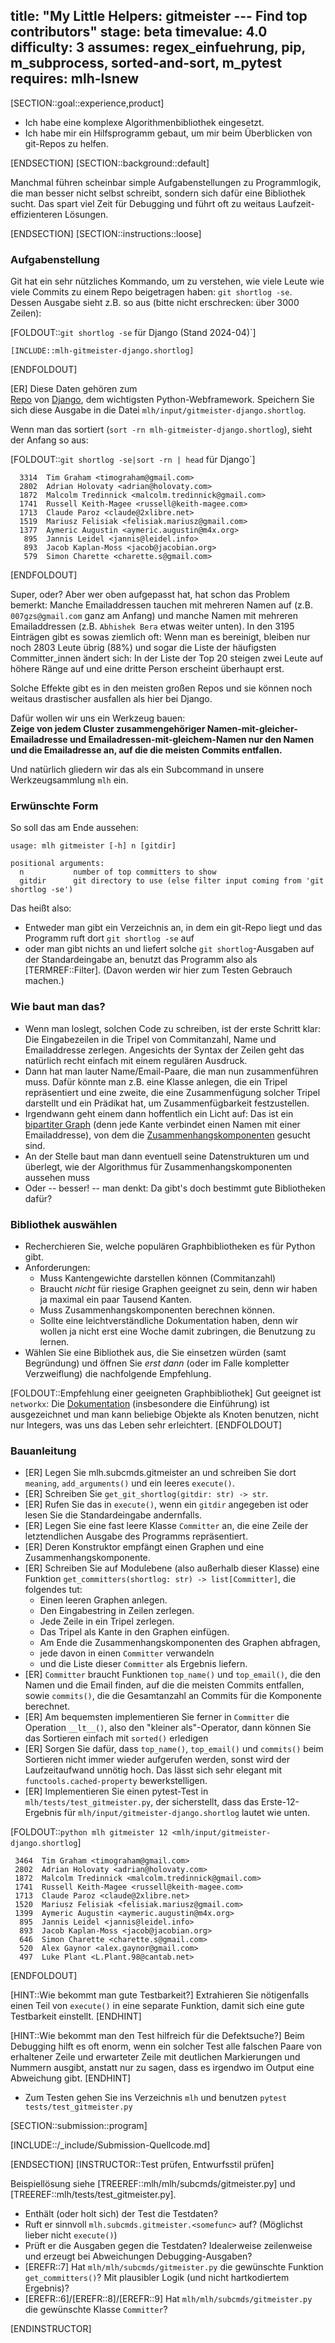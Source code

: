 title: "My Little Helpers: gitmeister --- Find top contributors"
stage: beta
timevalue: 4.0
difficulty: 3
assumes: regex_einfuehrung, pip, m_subprocess, sorted-and-sort, m_pytest
requires: mlh-lsnew
---

[SECTION::goal::experience,product]

- Ich habe eine komplexe Algorithmenbibliothek eingesetzt.
- Ich habe mir ein Hilfsprogramm gebaut, um mir beim Überblicken von git-Repos zu helfen.

[ENDSECTION]
[SECTION::background::default]

Manchmal führen scheinbar simple Aufgabenstellungen zu Programmlogik, 
die man besser nicht selbst schreibt, sondern sich dafür eine Bibliothek sucht.
Das spart viel Zeit für Debugging und führt oft zu weitaus Laufzeit-effizienteren Lösungen.

[ENDSECTION]
[SECTION::instructions::loose]

### Aufgabenstellung

Git hat ein sehr nützliches Kommando, um zu verstehen, wie viele Leute wie viele Commits
zu einem Repo beigetragen haben: `git shortlog -se`.  
Dessen Ausgabe sieht z.B. so aus (bitte nicht erschrecken: über 3000 Zeilen):

[FOLDOUT::`git shortlog -se` für Django (Stand 2024-04)`]
```
[INCLUDE::mlh-gitmeister-django.shortlog]
```
[ENDFOLDOUT]

[ER] Diese Daten gehören zum  
[Repo](https://github.com/django/django)
von
[Django](https://django.readthedocs.io/en/stable/),
dem wichtigsten Python-Webframework.
Speichern Sie sich diese Ausgabe in die Datei `mlh/input/gitmeister-django.shortlog`.

Wenn man das sortiert (`sort -rn mlh-gitmeister-django.shortlog`),
sieht der Anfang so aus:

[FOLDOUT::`git shortlog -se|sort -rn | head` für Django`]
```
  3314  Tim Graham <timograham@gmail.com>
  2802  Adrian Holovaty <adrian@holovaty.com>
  1872  Malcolm Tredinnick <malcolm.tredinnick@gmail.com>
  1741  Russell Keith-Magee <russell@keith-magee.com>
  1713  Claude Paroz <claude@2xlibre.net>
  1519  Mariusz Felisiak <felisiak.mariusz@gmail.com>
  1377  Aymeric Augustin <aymeric.augustin@m4x.org>
   895  Jannis Leidel <jannis@leidel.info>
   893  Jacob Kaplan-Moss <jacob@jacobian.org>
   579  Simon Charette <charette.s@gmail.com>
```
[ENDFOLDOUT]

Super, oder?
Aber wer oben aufgepasst hat, hat schon das Problem bemerkt:
Manche Emailaddressen tauchen mit mehreren Namen auf (z.B. `007gzs@gmail.com` ganz am Anfang)
und manche Namen mit mehreren Emailaddressen (z.B. `Abhishek Bera` etwas weiter unten).
In den 3195 Einträgen gibt es sowas ziemlich oft:
Wenn man es bereinigt, bleiben nur noch 2803 Leute übrig (88%)
und sogar die Liste der häufigsten Committer_innen ändert sich:
In der Liste der Top 20 steigen zwei Leute auf höhere Ränge auf
und eine dritte Person erscheint überhaupt erst.

Solche Effekte gibt es in den meisten großen Repos und sie können noch
weitaus drastischer ausfallen als hier bei Django.

Dafür wollen wir uns ein Werkzeug bauen:  
**Zeige von jedem Cluster zusammengehöriger Namen-mit-gleicher-Emailadresse
und Emailadressen-mit-gleichem-Namen nur den Namen und die Emailadresse an,
auf die die meisten Commits entfallen.**

Und natürlich gliedern wir das als ein Subcommand in unsere Werkzeugsammlung
`mlh` ein.


### Erwünschte Form

So soll das am Ende aussehen:

```
usage: mlh gitmeister [-h] n [gitdir]

positional arguments:
  n           number of top committers to show
  gitdir      git directory to use (else filter input coming from 'git shortlog -se')
```

Das heißt also: 

- Entweder man gibt ein Verzeichnis an, in dem ein git-Repo liegt
  und das Programm ruft dort `git shortlog -se` auf
- oder man gibt nichts an und liefert solche `git shortlog`-Ausgaben 
  auf der Standardeingabe an, benutzt das Programm also als [TERMREF::Filter].
  (Davon werden wir hier zum Testen Gebrauch machen.)


### Wie baut man das?

- Wenn man loslegt, solchen Code zu schreiben, ist der erste Schritt klar:
  Die Eingabezeilen in die Tripel von Commitanzahl, Name und Emailaddresse zerlegen.
  Angesichts der Syntax der Zeilen geht das natürlich recht einfach mit einem
  regulären Ausdruck.
- Dann hat man lauter Name/Email-Paare, die man nun zusammenführen muss.
  Dafür könnte man z.B. eine Klasse anlegen, die ein Tripel repräsentiert
  und eine zweite, die eine Zusammenfügung solcher Tripel darstellt
  und ein Prädikat hat, um Zusammenfügbarkeit festzustellen.
- Irgendwann geht einem dann hoffentlich ein Licht auf:
  Das ist ein 
  [bipartiter Graph](https://de.wikipedia.org/wiki/Bipartiter_Graph) 
  (denn jede Kante verbindet einen Namen mit einer Emailaddresse), 
  von dem die 
  [Zusammenhangskomponenten](https://de.wikipedia.org/wiki/Zusammenhang_(Graphentheorie)) 
  gesucht sind.
- An der Stelle baut man dann eventuell seine Datenstrukturen um
  und überlegt, wie der Algorithmus für Zusammenhangskomponenten aussehen muss
- Oder -- besser! -- man denkt: Da gibt's doch bestimmt gute Bibliotheken dafür?


### Bibliothek auswählen

- Recherchieren Sie, welche populären Graphbibliotheken es für Python gibt.
- Anforderungen: 
    - Muss Kantengewichte darstellen können (Commitanzahl)
    - Braucht _nicht_ für riesige Graphen geeignet zu sein, denn wir haben
      ja maximal ein paar Tausend Kanten.
    - Muss Zusammenhangskomponenten berechnen können.
    - Sollte eine leichtverständliche Dokumentation haben,
      denn wir wollen ja nicht erst eine Woche damit zubringen,
      die Benutzung zu lernen.
- Wählen Sie eine Bibliothek aus, die Sie einsetzen würden (samt Begründung) und
  öffnen Sie _erst dann_ (oder im Falle kompletter Verzweiflung) die nachfolgende Empfehlung.

[FOLDOUT::Empfehlung einer geeigneten Graphbibliothek]
Gut geeignet ist `networkx`:
Die [Dokumentation](https://networkx.org/documentation/stable/index.html) 
(insbesondere die Einführung) ist ausgezeichnet
und man kann beliebige Objekte als Knoten benutzen, nicht nur Integers,
was uns das Leben sehr erleichtert.
[ENDFOLDOUT]


### Bauanleitung

- [ER] Legen Sie mlh.subcmds.gitmeister an und schreiben Sie dort
  `meaning`, `add_arguments()` und ein leeres `execute()`.
- [ER] Schreiben Sie `get_git_shortlog(gitdir: str) -> str`.
- [ER] Rufen Sie das in `execute()`, wenn ein `gitdir` angegeben ist
  oder lesen Sie die Standardeingabe andernfalls.
- [ER] Legen Sie eine fast leere Klasse `Committer` an, die eine Zeile
  der letztendlichen Ausgabe des Programms repräsentiert.
- [ER] Deren Konstruktor empfängt einen Graphen und eine Zusammenhangskomponente.
- [ER] Schreiben Sie auf Modulebene (also außerhalb dieser Klasse) eine Funktion
  `get_committers(shortlog: str) -> list[Committer]`, die folgendes tut:
    - Einen leeren Graphen anlegen.
    - Den Eingabestring in Zeilen zerlegen.
    - Jede Zeile in ein Tripel zerlegen.
    - Das Tripel als Kante in den Graphen einfügen.
    - Am Ende die Zusammenhangskomponenten des Graphen abfragen,
    - jede davon in einen `Committer` verwandeln
    - und die Liste dieser `Committer` als Ergebnis liefern. 
- [ER] `Committer` braucht Funktionen `top_name()` und `top_email()`,
  die den Namen und die Email finden, auf die die meisten Commits entfallen,
  sowie `commits()`, die die Gesamtanzahl an Commits für die Komponente berechnet.
- [ER] Am bequemsten implementieren Sie ferner in `Committer` die Operation `__lt__()`,
  also den "kleiner als"-Operator, dann können Sie das Sortieren einfach mit `sorted()`
  erledigen
- [ER] Sorgen Sie dafür, dass `top_name()`, `top_email()` und `commits()`
  beim Sortieren nicht immer wieder aufgerufen werden, sonst wird der Laufzeitaufwand unnötig hoch.
  Das lässt sich sehr elegant mit `functools.cached-property` bewerkstelligen.
- [ER] Implementieren Sie einen pytest-Test in `mlh/tests/test_gitmeister.py`, der sicherstellt,
  dass das Erste-12-Ergebnis für `mlh/input/gitmeister-django.shortlog` lautet wie unten.

[FOLDOUT::`python mlh gitmeister 12 <mlh/input/gitmeister-django.shortlog`]
```
 3464  Tim Graham <timograham@gmail.com>
 2802  Adrian Holovaty <adrian@holovaty.com>
 1872  Malcolm Tredinnick <malcolm.tredinnick@gmail.com>
 1741  Russell Keith-Magee <russell@keith-magee.com>
 1713  Claude Paroz <claude@2xlibre.net>
 1520  Mariusz Felisiak <felisiak.mariusz@gmail.com>
 1399  Aymeric Augustin <aymeric.augustin@m4x.org>
  895  Jannis Leidel <jannis@leidel.info>
  893  Jacob Kaplan-Moss <jacob@jacobian.org>
  646  Simon Charette <charette.s@gmail.com>
  520  Alex Gaynor <alex.gaynor@gmail.com>
  497  Luke Plant <L.Plant.98@cantab.net>
```
[ENDFOLDOUT]

[HINT::Wie bekommt man gute Testbarkeit?]
Extrahieren Sie nötigenfalls einen Teil von `execute()` in eine separate Funktion, 
damit sich eine gute Testbarkeit einstellt.
[ENDHINT]

[HINT::Wie bekommt man den Test hilfreich für die Defektsuche?]
Beim Debugging hilft es oft enorm, wenn ein solcher Test alle falschen Paare von
erhaltener Zeile und erwarteter Zeile mit deutlichen Markierungen und Nummern ausgibt,
anstatt nur zu sagen, dass es irgendwo im Output eine Abweichung gibt.
[ENDHINT]

- Zum Testen gehen Sie ins Verzeichnis `mlh` und benutzen `pytest tests/test_gitmeister.py`

[SECTION::submission::program]

[INCLUDE::/_include/Submission-Quellcode.md]

[ENDSECTION]
[INSTRUCTOR::Test prüfen, Entwurfsstil prüfen]

Beispiellösung siehe [TREEREF::mlh/mlh/subcmds/gitmeister.py] und [TREEREF::mlh/tests/test_gitmeister.py].

- Enthält (oder holt sich) der Test die Testdaten?
- Ruft er sinnvoll `mlh.subcmds.gitmeister.<somefunc>` auf? (Möglichst lieber nicht `execute()`)
- Prüft er die Ausgaben gegen die Testdaten? 
  Idealerweise zeilenweise und erzeugt bei Abweichungen Debugging-Ausgaben?
- [EREFR::7] Hat `mlh/mlh/subcmds/gitmeister.py` die gewünschte Funktion `get_committers()`?
  Mit plausibler Logik (und nicht hartkodiertem Ergebnis)?
- [EREFR::6]/[EREFR::8]/[EREFR::9] Hat `mlh/mlh/subcmds/gitmeister.py` die gewünschte Klasse `Committer`?

[ENDINSTRUCTOR]
